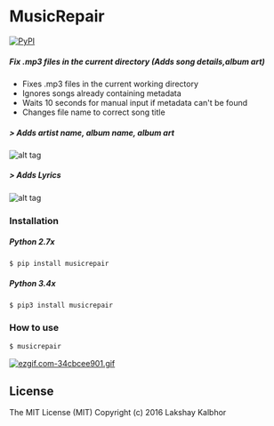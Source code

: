 # MusicRepair
[![PyPI](https://img.shields.io/pypi/pyversions/Django.svg)](https://pypi.python.org/pypi/musicrepair)
##### Fix .mp3 files in the current directory (Adds song details,album art)

* Fixes .mp3 files in the current working directory
* Ignores songs already containing metadata
* Waits 10 seconds for manual input if metadata can't be found
* Changes file name to correct song title

##### > Adds artist name, album name, album art

![alt tag](https://s19.postimg.org/tll7uil4j/Before_After.png)

##### > Adds Lyrics
![alt tag](https://s19.postimg.org/3rbf4ql4j/Screen_Shot_2016_11_28_at_2_37_00_AM.png)


### Installation

##### Python 2.7x
```sh
$ pip install musicrepair
```

##### Python 3.4x
```sh
$ pip3 install musicrepair
```

### How to use
```sh
$ musicrepair
```
[![ezgif.com-34cbcee901.gif](https://s19.postimg.org/vspgifqer/ezgif_com_34cbcee901.gif)](https://postimg.org/image/9tj1v89kf/)





License
----
The MIT License (MIT)
Copyright (c) 2016 Lakshay Kalbhor


